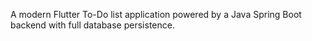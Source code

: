 A modern Flutter To-Do list application powered by a Java Spring Boot backend with full database persistence.
